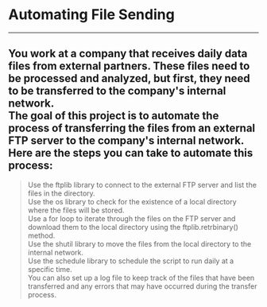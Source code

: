 # Automating File Sending
***
## You work at a company that receives daily data files from external partners. These files need to be processed and analyzed, but first, they need to be transferred to the company's internal network. <br/>The goal of this project is to automate the process of transferring the files from an external FTP server to the company's internal network. <br/>Here are the steps you can take to automate this process:
> Use the ftplib library to connect to the external FTP server and list the files in the directory.<br/>
> Use the os library to check for the existence of a local directory where the files will be stored.<br/>
> Use a for loop to iterate through the files on the FTP server and download them to the local directory using the ftplib.retrbinary() method.<br/>
> Use the shutil library to move the files from the local directory to the internal network.<br/>
> Use the schedule library to schedule the script to run daily at a specific time.<br/>
> You can also set up a log file to keep track of the files that have been transferred and any errors that may have occurred during the transfer process.